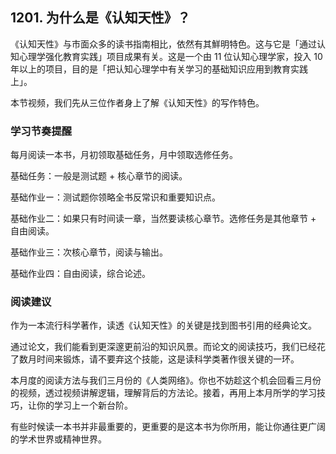## 1201. 为什么是《认知天性》？

《认知天性》与市面众多的读书指南相比，依然有其鮮明特色。这与它是「通过认知心理学强化教育实践」项目成果有关。这是一个由 11 位认知心理学家，投入 10 年以上的项目，目的是「把认知心理学中有关学习的基础知识应用到教育实践上」。

本节视频，我们先从三位作者身上了解《认知天性》的写作特色。

### 学习节奏提醒

每月阅读一本书，月初领取基础任务，月中领取选修任务。

基础任务：一般是测试题 + 核心章节的阅读。

基础作业ー：测试题你领略全书反常识和重要知识点。

基础作业二：如果只有时间读一章，当然要读核心章节。选修任务是其他章节 + 自由阅读。

基础作业三：次核心章节，阅读与输出。

基础作业四：自由阅读，综合论述。

### 阅读建议

作为一本流行科学著作，读透《认知天性》的关键是找到图书引用的经典论文。

通过论文，我们能看到更深邃更前沿的知识风景。而论文的阅读技巧，我们已经花了数月时间来锻炼，请不要弃这个技能，这是读科学类著作很关键的一环。

本月度的阅读方法与我们三月份的《人类网络》。你也不妨趁这个机会回看三月份的视频，透过视频讲解逻辑，理解背后的方法论。接着，再用上本月所学的学习技巧，让你的学习上ー个新台阶。

有些时候读一本书并非最重要的，更重要的是这本书为你所用，能让你通往更广阔的学术世界或精神世界。


